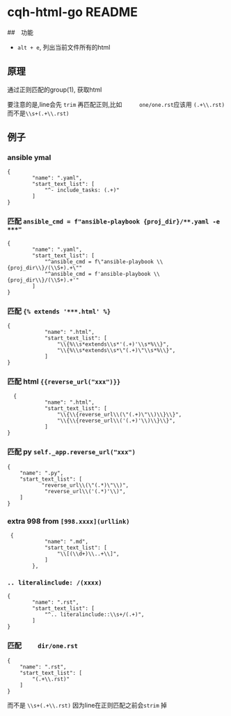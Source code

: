 # cqh-html-go README


##　功能

* `alt + e`, 列出当前文件所有的html


## 原理

通过正则匹配的group(1), 获取html

要注意的是,line会先 `trim` 再匹配正则,比如 `     one/one.rst`应该用 `(.+\\.rst)` 而不是`\\s+(.+\\.rst)`



##  例子


### ansible ymal

```
{
        "name": ".yaml",
        "start_text_list": [
            "^- include_tasks: (.+)"
        ]
}
```


### 匹配 `ansible_cmd = f"ansible-playbook {proj_dir}/**.yaml -e ***"`


```
{
        "name": ".yaml",
        "start_text_list": [
            "^ansible_cmd = f\"ansible-playbook \\{proj_dir\\}/(\\S+).+\""
            "^ansible_cmd = f'ansible-playbook \\{proj_dir\\}/(\\S+).+'"
        ]
}

```

### 匹配 `{% extends '***.html' %}`


```
{
            "name": ".html",
            "start_text_list": [
                "\\{%\\s*extends\\s*'(.+)'\\s*%\\}",
                "\\{%\\s*extends\\s*\"(.+)\"\\s*%\\}",
            ]
}
```

### 匹配 html `{{reverse_url("xxx")}}`


```
  {
            "name": ".html",
            "start_text_list": [
                "\\{\\{reverse_url\\(\"(.+)\"\\)\\}\\}",
                "\\{\\{reverse_url\\('(.+)'\\)\\}\\}",
            ]
}
```

### 匹配 py `self._app.reverse_url("xxx")`


```
{
    "name": ".py",
    "start_text_list": [
           "reverse_url\\(\"(.*)\"\\)",
            "reverse_url\\('(.*)'\\)",
    ]
}
```

### extra 998 from `[998.xxxx](urllink)`


```
 {
            "name": ".md",
            "start_text_list": [
                "\\[(\\d+)\\..+\\]",
            ]
        },
```

### `.. literalinclude: /(xxxx)`


```
{
        "name": ".rst",
        "start_text_list": [
            "^.. literalinclude::\\s+/(.+)",
        ]
}
```


### 匹配 `    dir/one.rst`


```
{
    "name": ".rst",
    "start_text_list": [
        "(.+\\.rst)"
    ]
}
```
而不是 `\\s+(.+\\.rst)` 因为line在正则匹配之前会`strim` 掉